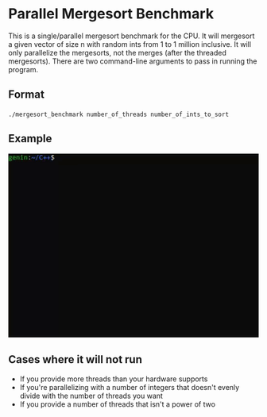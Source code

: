 # Parallel Mergesort Benchmark

This is a single/parallel mergesort benchmark for the CPU. It will mergesort a given vector of size n with random ints from 1 to 1 million inclusive. It will only parallelize the mergesorts, not the merges (after the threaded mergesorts). There are two command-line arguments to pass in running the program.

## Format
`./mergesort_benchmark number_of_threads number_of_ints_to_sort`

## Example
![](mergesort_benchmark_demo.gif)

## Cases where it will not run
  - If you provide more threads than your hardware supports
  - If you're parallelizing with a number of integers that doesn't evenly divide with the number of threads you want
  - If you provide a number of threads that isn't a power of two
